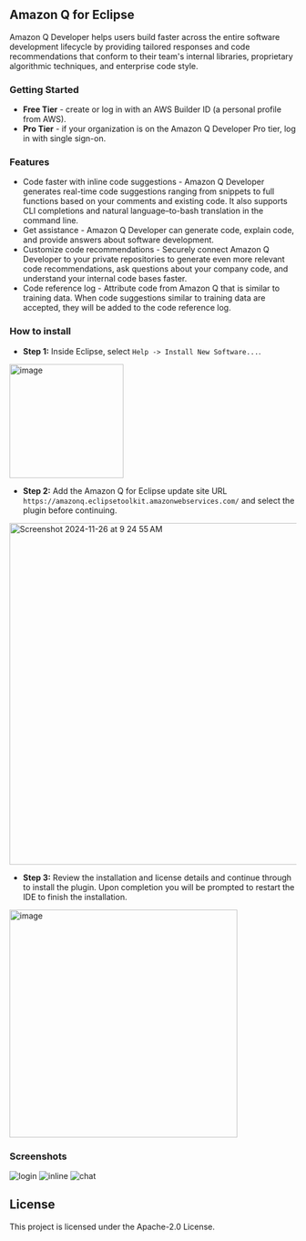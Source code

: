 ## Amazon Q for Eclipse

Amazon Q Developer helps users build faster across the entire software development lifecycle by providing tailored responses and code recommendations that conform to their team's internal libraries, proprietary algorithmic techniques, and enterprise code style.

### Getting Started

* **Free Tier** - create or log in with an AWS Builder ID (a personal profile from AWS).
* **Pro Tier** - if your organization is on the Amazon Q Developer Pro tier, log in with single sign-on.

### Features

* Code faster with inline code suggestions - Amazon Q Developer generates real-time code suggestions ranging from snippets to full functions based on your comments and existing code. It also supports CLI completions and natural language–to-bash translation in the command line.
* Get assistance - Amazon Q Developer can generate code, explain code, and provide answers about software development.
* Customize code recommendations - Securely connect Amazon Q Developer to your private repositories to generate even more relevant code recommendations, ask questions about your company code, and understand your internal code bases faster.
* Code reference log - Attribute code from Amazon Q that is similar to training data. When code suggestions similar to training data are accepted, they will be added to the code reference log.

### How to install
* **Step 1:** Inside Eclipse, select `Help -> Install New Software...`.
<img width="200" alt="image" src="https://github.com/user-attachments/assets/f67acea2-ca55-4811-83ab-2ee5aa712039">

* **Step 2:** Add the Amazon Q for Eclipse update site URL `https://amazonq.eclipsetoolkit.amazonwebservices.com/` and select the plugin before continuing.
<img width="600" alt="Screenshot 2024-11-26 at 9 24 55 AM" src="https://github.com/user-attachments/assets/7ba66f83-6853-4d57-a0f3-bb07c042d14b">

* **Step 3:** Review the installation and license details and continue through to install the plugin. Upon completion you will be prompted to restart the IDE to finish the installation.
<img width="400" alt="image" src="https://github.com/user-attachments/assets/a586cb2d-9f16-4314-8555-b09d03d01af7">

### Screenshots
![login](https://github.com/user-attachments/assets/5345e2fb-fa43-469f-92b6-b388577077a6)
![inline](https://github.com/user-attachments/assets/e7a684f9-c568-4c63-a510-1fb85bef52e3)
![chat](https://github.com/user-attachments/assets/459592ac-2bef-416c-8430-28584a6d709f)

## License

This project is licensed under the Apache-2.0 License.
